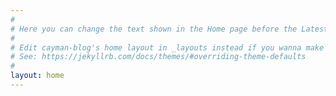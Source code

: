 ```yaml
---
#
# Here you can change the text shown in the Home page before the Latest Posts section.
#
# Edit cayman-blog's home layout in _layouts instead if you wanna make some changes
# See: https://jekyllrb.com/docs/themes/#overriding-theme-defaults
#
layout: home
---
```

<!---
[My pages](contact.md)
[Go to the Home Page]({{ '/' | absolute_url }})
![image](/assets/images/numbers14.jpg)
-->
